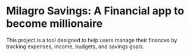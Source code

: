 # Milagro Savings: A Financial app to become millionaire

This project is a tool designed to help users manage their finances by tracking expenses, income, budgets, and savings goals.

